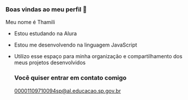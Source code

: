 ### Boas vindas ao meu perfil 💜

Meu nome é Thamili 

- Estou estudando na Alura
- Estou me desenvolvendo na linguagem JavaScript
- Utilizo esse espaço para minha organização e compartilhamento dos meus projetos desenvolvidos

  ### Você quiser entrar em contato comigo
  00001109710094sp@al.educacao.sp.gov.br


